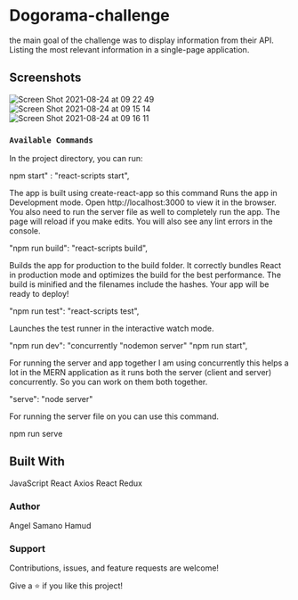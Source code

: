 # Dogorama-challenge

the main goal of the challenge was to display information from their API. Listing the most relevant information in a single-page application.

## Screenshots

![Screen Shot 2021-08-24 at 09 22 49](https://user-images.githubusercontent.com/69522224/130574440-08722ff2-e970-4f8f-bdab-343796704c25.png)
![Screen Shot 2021-08-24 at 09 15 14](https://user-images.githubusercontent.com/69522224/130573594-0b3e266c-27a3-4949-ada7-1c3bfe66dfd2.png)
![Screen Shot 2021-08-24 at 09 16 11](https://user-images.githubusercontent.com/69522224/130573625-5530e94a-23a4-4d30-aac4-7151669c82ca.png)

### `Available Commands`

In the project directory, you can run:

npm start" : "react-scripts start",

The app is built using create-react-app so this command Runs the app in Development mode. Open http://localhost:3000 to view it in the browser. You also need to run the server file as well to completely run the app. The page will reload if you make edits. You will also see any lint errors in the console.

"npm run build": "react-scripts build",

Builds the app for production to the build folder. It correctly bundles React in production mode and optimizes the build for the best performance. The build is minified and the filenames include the hashes. Your app will be ready to deploy!

"npm run test": "react-scripts test",

Launches the test runner in the interactive watch mode.

"npm run dev": "concurrently "nodemon server" "npm run start",

For running the server and app together I am using concurrently this helps a lot in the MERN application as it runs both the server (client and server) concurrently. So you can work on them both together.

"serve": "node server"

For running the server file on you can use this command.

npm run serve

## Built With

JavaScript
React
Axios
React Redux

### Author 

Angel Samano Hamud 

### Support 

Contributions, issues, and feature requests are welcome!

Give a ⭐️ if you like this project!

